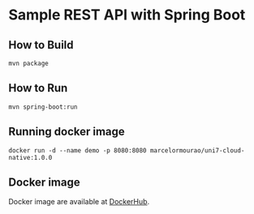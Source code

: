# Sample REST API with Spring Boot

## How to Build
```
mvn package
```

## How to Run
```
mvn spring-boot:run
```

## Running docker image
```
docker run -d --name demo -p 8080:8080 marcelormourao/uni7-cloud-native:1.0.0
```

## Docker image
Docker image are available at [DockerHub](https://hub.docker.com/r/marcelormourao/uni7-cloud-native).
